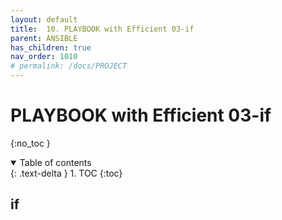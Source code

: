 ```yaml
---
layout: default
title:  10. PLAYBOOK with Efficient 03-if
parent: ANSIBLE
has_children: true
nav_order: 1010
# permalink: /docs/PROJECT
---
```


# PLAYBOOK with Efficient 03-if

{:no_toc }

<details open markdown="block">  
  <summary>
    Table of contents
  </summary>
  {: .text-delta }
1. TOC  
{:toc}
</details>

## if
